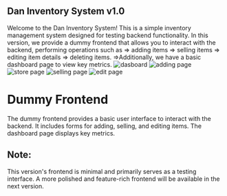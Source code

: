 ## Dan Inventory System v1.0
  Welcome to the Dan Inventory System!
This is a simple inventory management system designed for testing backend functionality. In this version, we provide a dummy frontend that allows you to interact with the backend, performing operations such as => adding items
=> selling items
=> editing item details
=> deleting items. 
=>Additionally, we have a basic dashboard page to view key metrics.
![dasboard](https://github.com/solomonsitot/Dan-inventory/blob/main/dashboard.png)
![adding page](https://github.com/solomonsitot/Dan-inventory/blob/main/add.png)
![store page](https://github.com/solomonsitot/Dan-inventory/blob/main/store.png)
![selling page](https://github.com/solomonsitot/Dan-inventory/blob/main/sell.png)
![edit page](https://github.com/solomonsitot/Dan-inventory/blob/main/edit.png)

# Dummy Frontend
The dummy frontend provides a basic user interface to interact with the backend. It includes forms for adding, selling, and editing items. The dashboard page displays key metrics.

## Note:
This version's frontend is minimal and primarily serves as a testing interface. A more polished and feature-rich frontend will be available in the next version.
